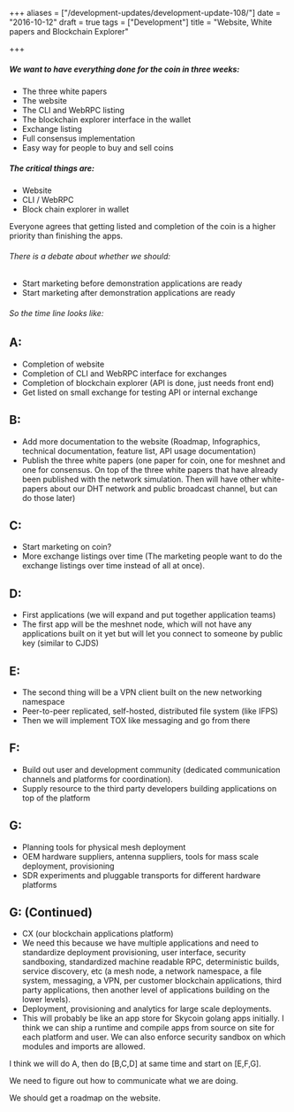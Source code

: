 +++
aliases = ["/development-updates/development-update-108/"]
date = "2016-10-12"
draft = true
tags = ["Development"]
title = "Website, White papers and Blockchain Explorer"

+++
##### We want to have everything done for the coin in three weeks:
- The three white papers
- The website
- The CLI and WebRPC listing
- The blockchain explorer interface in the wallet
- Exchange listing
- Full consensus implementation
- Easy way for people to buy and sell coins

##### The critical things are:
- Website
- CLI / WebRPC
- Block chain explorer in wallet

Everyone agrees that getting listed and completion of the coin is a higher priority than finishing the apps.

###### There is a debate about whether we should:
- Start marketing before demonstration applications are ready
- Start marketing after demonstration applications are ready

###### So the time line looks like:

## A:
- Completion of website
- Completion of CLI and WebRPC interface for exchanges
- Completion of blockchain explorer (API is done, just needs front end)
- Get listed on small exchange for testing API or internal exchange

## B:
- Add more documentation to the website (Roadmap, Infographics, technical documentation, feature list, API usage documentation)
- Publish the three white papers (one paper for coin, one for meshnet and one for consensus. On top of the three white papers that have already been published with the network simulation. Then will have other white-papers about our DHT network and public broadcast channel, but can do those later)

## C:
- Start marketing on coin?
- More exchange listings over time (The marketing people want to do the exchange listings over time instead of all at once).

## D:
- First applications (we will expand and put together application teams)
- The first app will be the meshnet node, which will not have any applications built on it yet but will let you connect to someone by public key (similar to CJDS)

## E:
- The second thing will be a VPN client built on the new networking namespace
- Peer-to-peer replicated, self-hosted, distributed file system (like IFPS)
- Then we will implement TOX like messaging and go from there

## F:
- Build out user and development community (dedicated communication channels and platforms for coordination).
- Supply resource to the third party developers building applications on top of the platform

## G:
- Planning tools for physical mesh deployment
- OEM hardware suppliers, antenna suppliers, tools for mass scale deployment, provisioning
- SDR experiments and pluggable transports for different hardware platforms

## G: (Continued)
- CX (our blockchain applications platform)
- We need this because we have multiple applications and need to standardize deployment provisioning, user interface, security sandboxing, standardized machine readable RPC, deterministic builds, service discovery, etc (a mesh node, a network namespace, a file system, messaging, a VPN, per customer blockchain applications, third party applications, then another level of applications building on the lower levels).
- Deployment, provisioning and analytics for large scale deployments.
- This will probably be like an app store for Skycoin golang apps initially. I think we can ship a runtime and compile apps from source on site for each platform and user. We can also enforce security sandbox on which modules and imports are allowed.

I think we will do A, then do [B,C,D] at same time and start on [E,F,G].

We need to figure out how to communicate what we are doing.

We should get a roadmap on the website.